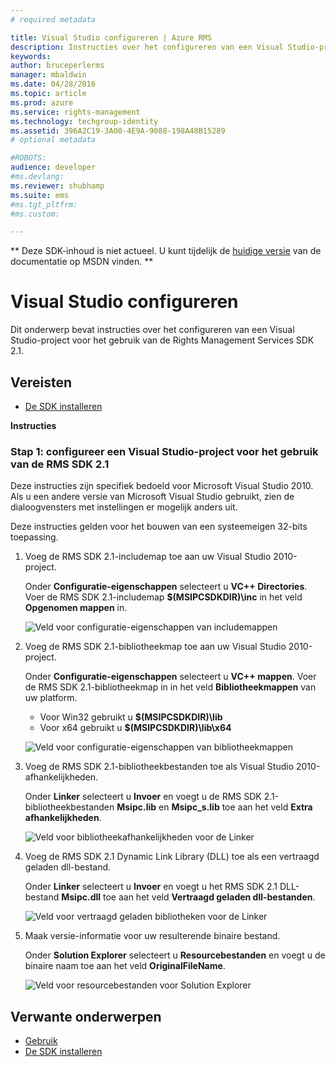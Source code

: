```yaml
---
# required metadata

title: Visual Studio configureren | Azure RMS
description: Instructies over het configureren van een Visual Studio-project voor het gebruik van de RMS SDK 2.1.
keywords:
author: bruceperlerms
manager: mbaldwin
ms.date: 04/28/2016
ms.topic: article
ms.prod: azure
ms.service: rights-management
ms.technology: techgroup-identity
ms.assetid: 396A2C19-3A00-4E9A-9088-198A48B15289
# optional metadata

#ROBOTS:
audience: developer
#ms.devlang:
ms.reviewer: shubhamp
ms.suite: ems
#ms.tgt_pltfrm:
#ms.custom:

---
```

** Deze SDK-inhoud is niet actueel. U kunt tijdelijk de [huidige versie](https://msdn.microsoft.com/library/windows/desktop/hh535290(v=vs.85).aspx) van de documentatie op MSDN vinden. **
# Visual Studio configureren

Dit onderwerp bevat instructies over het configureren van een Visual Studio-project voor het gebruik van de Rights Management Services SDK 2.1.

## Vereisten

-   [De SDK installeren](create-your-first-rights-aware-application.md)

**Instructies**

### Stap 1: configureer een Visual Studio-project voor het gebruik van de RMS SDK 2.1

Deze instructies zijn specifiek bedoeld voor Microsoft Visual Studio 2010. Als u een andere versie van Microsoft Visual Studio gebruikt, zien de dialoogvensters met instellingen er mogelijk anders uit.

Deze instructies gelden voor het bouwen van een systeemeigen 32-bits toepassing.

1.  Voeg de RMS SDK 2.1-includemap toe aan uw Visual Studio 2010-project.

    Onder **Configuratie-eigenschappen** selecteert u **VC++ Directories**. Voer de RMS SDK 2.1-includemap **$(MSIPCSDKDIR)\\inc** in het veld **Opgenomen mappen** in.

    ![Veld voor configuratie-eigenschappen van includemappen](../media/include_directories.png)

2.  Voeg de RMS SDK 2.1-bibliotheekmap toe aan uw Visual Studio 2010-project.

    Onder **Configuratie-eigenschappen** selecteert u **VC++ mappen**. Voer de RMS SDK 2.1-bibliotheekmap in in het veld **Bibliotheekmappen** van uw platform.

    -   Voor Win32 gebruikt u **$(MSIPCSDKDIR)\\lib**
    -   Voor x64 gebruikt u **$(MSIPCSDKDIR)\\lib\\x64**

    ![Veld voor configuratie-eigenschappen van bibliotheekmappen](../media/library_directories.png)

3.  Voeg de RMS SDK 2.1-bibliotheekbestanden toe als Visual Studio 2010-afhankelijkheden.

    Onder **Linker** selecteert u **Invoer** en voegt u de RMS SDK 2.1-bibliotheekbestanden **Msipc.lib** en **Msipc\_s.lib** toe aan het veld **Extra afhankelijkheden**.

    ![Veld voor bibliotheekafhankelijkheden voor de Linker](../media/additional_dependencies.png)

4.  Voeg de RMS SDK 2.1 Dynamic Link Library (DLL) toe als een vertraagd geladen dll-bestand.

    Onder **Linker** selecteert u **Invoer** en voegt u het RMS SDK 2.1 DLL-bestand **Msipc.dll** toe aan het veld **Vertraagd geladen dll-bestanden**.

    ![Veld voor vertraagd geladen bibliotheken voor de Linker](../media/delay_loaded.png)

5.  Maak versie-informatie voor uw resulterende binaire bestand.

    Onder **Solution Explorer** selecteert u **Resourcebestanden** en voegt u de binaire naam toe aan het veld **OriginalFileName**.

    ![Veld voor resourcebestanden voor Solution Explorer](../media/original_file_name.png)

## Verwante onderwerpen

* [Gebruik](how-to-use-msipc.md)
* [De SDK installeren](create-your-first-rights-aware-application.md)
 

 





<!--HONumber=Jun16_HO1-->



